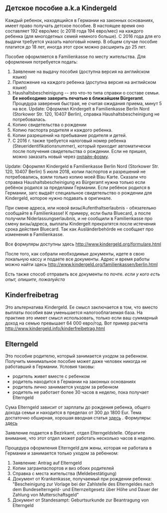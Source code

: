 ## Детское пособие a.k.a Kindergeld
Каждый ребенок, находящийся в Германии на законных основаниях, имеет право получать детское пособие. В настоящее время оно составляет 192 евро/мес (с 2018 года 194 евро/мес) на каждого ребенка (для многодетных семей немного больше). C 2016 года для его выдачи требуется указать налоговый номер. В общем случае пособие платится до 18 лет, иногда этот срок можно расширить до 25 лет.

Пособие оформляется в Familienkasse по месту жительства. Для оформления потребуется подать:

1. Заявление на выдачу пособия (доступна версия на английском языке)
1. Приложение на каждого ребенка (доступна версия на английском языке)
1. Haushaltsbescheinigung -- это что-то типа справки о составе семьи. **Ее необходимо заверить печатью в ближайшем Bürgeramt**.
Процедура заверения быстрая, не считая ожидания приема, минут 5 на все.
Update: Оформлял Kindergelt в Familienkasse Berlin Nord (Storkower Str. 120, 10407 Berlin),
        справка Haushaltsbescheinigung не потребовалась.
1. Копию свидетельства о рождении
1. Копию паспорта родителя и каждого ребенка.
1. Копии разрешений на пребывание родителя и детей.
1. С 2016 г. также требуется налоговый номер ребенка (Steueridentifikationsnummer), который приходит автоматически после получения свидетельства о рождении. Если не пришел, можно заказать новый через [онлайн-форму](https://www.bzst.de/DE/Steuern_National/Steueridentifikationsnummer/ID_Eingabeformular/ID_Node.html).

Update: Оформлял Kindergeld в Familienkasse Berlin Nord (Storkower Str. 120, 10407 Berlin) 5 июля 2018, копии паспортов и разрешений не потребовались, взяли только копию моей Blau Karte. Сказали что справка Haushaltsbescheinigung из Bürgeramt нужна только если ребёнок родился за пределами Германии. Если ребёнок родился в Германии, загс выдаёт специальное свидетельство о рождении для Kindergeld, которое нужно подавать в оригинале.

При смене адреса, или новой визы/Aufenthaltserlaubnis - обязательно сообщайте в Familienkasse!
К примеру, если была Bluecard, а после получили Niderlassungserlaubnis,
и не сообщили в Familienkasse про смену визы/адреса, выплаты Kindergelt
прекратятся после истечения срока действия Bluecard.
Так как Ausländerbehörde не сообщает про изменения в Familienkasse.

Все формуляры доступны здесь http://www.kindergeld.org/formulare.html

После того, как собрали необходимые документы, идете в свою локальную кассу и подаете все документы.
Адрес и время работы можно найти здесь http://www.kindergeld.org/familienkassen/berlin.html

Есть также способ отправить все документы по почте. _если у кого есть опыт, опишите, пожалуйста_

## Kinderfreibetrag
Это альтернатива Kindergeld. Еe смысл заключается в том, что вместо выплаты пособия вам уменьшается налогооблагаемая база.
На практике это имеет смысл использовать, только если ваш суммарный доход на семью превышает 64 000 евро/год.
Вот пример расчета http://www.kindergeld.info/kinderfreibetrag.html

## Elterngeld
Это пособие родителю, который занимается уходом за ребенком. Получить минимальное пособие может даже человек никогда не работавший в Германии. Условия таковы:
- родитель живет вместе с ребенком
- родитель находится в Германии на законных основаниях
- родитель лично занимается уходом за ребенком
- родитель не работает более 30 часов в неделю, пока получает Elterngeld

Сума Elterngeld зависит от зарплаты до рождения ребенка, общего дохода семьи и находится в пределах от 300 до 1800 Eur.
Тема достаточно обширная, хорошая вводная статья [здесь](https://www.howtogermany.com/pages/parental_allowance.html) .
Формуляры: [здесь](https://www.berlin.de/jugendamt-pankow/dienste-und-leistungen/kindschaftsrecht/bundeselterngeld/)

Заявление подается в Bezirkamt, отдел Elterngeldstelle. Обратите внимание, что этот отдел может работать несколько часов в неделю.

Процедура оформления Elterngeld для жены, которая не работала в Германии и занимается только уходом за ребенком:

1. Заявление: Antrag auf Elterngeld
1. Копии загранпаспортов и виз обоих родителей
1. Справка с места жительства (Meldebestätigung)
1. Документ от Krankenkasse, получаемый при рождении ребенка: "Bescheinigung zur Vorlage bei der Zahlstelle des Elterngeldes nach dem Bundeselterngeld- und Elternzeitgesetz über Höhe und Dauer der Zahlung von Mutterschaftsgeld"
1. Документ от Standesampt: Geburtsurkunde zur Beantragung von Elterngeld
